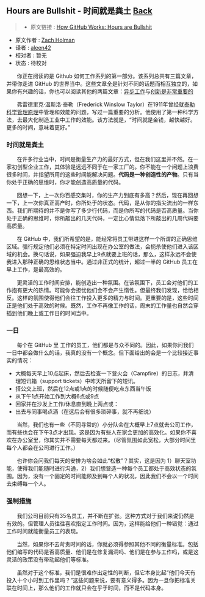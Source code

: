 ## Hours are Bullshit - 时间就是粪土 [**Back**](./../translation.md)

> * 原文链接 : [How GitHub Works: Hours are Bullshit](https://zachholman.com/posts/how-github-works-hours/)
* 原文作者 : [Zach Holman](https://zachholman.com/about)
* 译者 : [aleen42](https://github.com/aleen42) 
* 校对者 : 暂无
* 状态 : 待校对

&nbsp; &nbsp; &nbsp; &nbsp;你正在阅读的是 Github 如何工作系列的第一部分。该系列总共有三篇文章，并带你走进 GitHub 的世界当中。这些文章全是针对不同的话题而相互独立的，如果你有兴趣的话，你也可以阅读其他的两篇文章：[异步工作](./../be_asynchronous/be_asynchronous.md)与[创新是非常重要的](./../creativity_is_important/creativity_is_important.md)

&nbsp; &nbsp; &nbsp; &nbsp;弗雷德里克·温斯洛·泰勒（Frederick Winslow Taylor）在1911年曾经就[泰勒科学管理原理](http://en.wikipedia.org/wiki/The_Principles_of_Scientific_Management)中管理和效能的问题，写过一篇重要的分析。他使用了第一种科学方法，去最大化制造工业中工作的效能。该方法就是，“时间就是金钱，越快越好。更多的时间，意味着更好。”

### 时间就是粪土

&nbsp; &nbsp; &nbsp; &nbsp;在许多行业当中，时间是衡量生产力的最好方式，但在我们这里并不然。在一家初创型企业工作，其体验是远远不同于在一家工厂的。你不能在一个问题上浪费很多时间，并指望所用的这些时间能解决问题。**代码是一种创造性的产物**。只有当你处于正确的思维时，你才能创造高质量的代码。

&nbsp; &nbsp; &nbsp; &nbsp;回想一下，上一次你百感交集时，你的生产力到底有多高？然后，现在再回想一下，上一次你真正高产时，你所处于的状态。代码，是从你的指尖流出的一样东西。我们所期待的并不是你写了多少行代码，而是你所写的代码是否高质量。当你处于正确的思维时，你所敲出的几天代码，一定比心情低落下所敲出的几周代码要高质量。

&nbsp; &nbsp; &nbsp; &nbsp;在 GitHub 中，我们所希望的是，能经常将员工带进这样一个所谓的正确思维区域。强行规定他们必须在特定时间出现在办公室的做法，会扼杀使他们进入该区域的机会。换句话说，如果强迫我早上9点就要上班的话，那么，这样永远不会使我进入那种正确的思维状态当中。通过非正式的统计，超过一半的 GitHub 员工在早上工作，是最高效的。

&nbsp; &nbsp; &nbsp; &nbsp;更灵活的工作时间安排，能创造出一种氛围。在该氛围下，员工会对他们的工作抱有更大的热情。可能你会担忧他们会不会产生惰性。但最终我们发现，恰恰相反。这样的氛围使得他们会往工作投入更多的精力与时间。更重要的是，这些时间正是他们处于高效的时候。既然，工作不再像工作的话，周末的工作量也自然会穿插到他们晚上或工作日的时间当中。

### 一日

&nbsp; &nbsp; &nbsp; &nbsp;每个在 GitHub 里 工作的员工，他们都是与众不同的。因此，如果你问我们一日中都会做什么的话，我真的没有一个概念。但下面给出的会是一个比较接近事实的情况：

- 大概每天早上10点起床，然后去检查一下营火会（Campfire）的日志，并清理短讯箱（support tickets）中昨天所留下的短讯。
- 搭公交上班，然后在12点或1点的时候随便吃点东西当午饭
- 从下午1点开始工作到大概6点或9点
- 回家并在沙发上工作/休息直到晚上两点或：
- 出去与同事喝点酒（在这后会有很多琐碎事，就不再细说）

&nbsp; &nbsp; &nbsp; &nbsp;当然，我们也有一些（不同寻常的）小分队会在大概早上7点就去公司工作，而有些也会在下午3点才出现。这是因为有些人在家会更加的高效化。如果你不喜欢在办公室里，你其实并不需要每天都过来。（尽管氛围如此宽松，大部分时间里每个人都会在公司进行工作。）

&nbsp; &nbsp; &nbsp; &nbsp;也许你会问我们每天的安排为啥会如此“松散”？其实，这是因为 1）聊天室功能，使得我们能随时进行沟通，2）我们想营造一种每个员工都处于高效状态的氛围。因为，没有一个固定的时间能顾及到每个人的状况，因此我们不会以一个时间去束缚每一个人。

### 强制措施

&nbsp; &nbsp; &nbsp; &nbsp;我们公司目前只有35名员工，并不断在扩张。这种方式对于我们来说仍然是有效的。但管理人员往往喜欢指定工作时间。因为，这样能给他们一种错觉：通过工作时间就能衡量员工的表现。

&nbsp; &nbsp; &nbsp; &nbsp;当然，如果你不去苛责时间的话，你就必须得参照其他不同的衡量标准。包括他们编写的代码是否高质量、他们是在修复漏洞吗、他们是在参与工作吗，或是这灵活的政策没有带动起他们等标准。

&nbsp; &nbsp; &nbsp; &nbsp;虽然对于这个标准，我们是很难作出定性的判断，但它本身比起“他们今天有投入十个小时到工作里吗？”这些问题来说，要有意义得多。因为一旦你把标准关联在时间上，那么他们的工作就只会在乎于时间，而不是代码本身。
